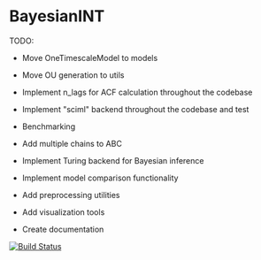 # BayesianINT

TODO: 
- Move OneTimescaleModel to models

- Move OU generation to utils

- Implement n_lags for ACF calculation throughout the codebase

- Implement "sciml" backend throughout the codebase and test

- Benchmarking

- Add multiple chains to ABC

- Implement Turing backend for Bayesian inference

- Implement model comparison functionality

- Add preprocessing utilities

- Add visualization tools

- Create documentation


[![Build Status](https://github.com/duodenum96/BayesianINT.jl/actions/workflows/CI.yml/badge.svg?branch=master)](https://github.com/duodenum96/BayesianINT.jl/actions/workflows/CI.yml?query=branch%3Amaster)
